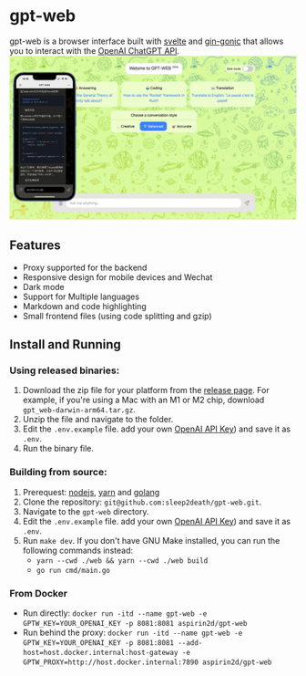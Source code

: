 # gpt-web

gpt-web is a browser interface built with [svelte](https://github.com/sveltejs/svelte) and [gin-gonic](https://github.com/gin-gonic/gin) that allows you to interact with the [OpenAI ChatGPT API](https://openai.com/blog/openai-api).
![](./screen-shot.jpeg)

## Features

- Proxy supported for the backend
- Responsive design for mobile devices and Wechat
- Dark mode
- Support for Multiple languages
- Markdown and code highlighting
- Small frontend files (using code splitting and gzip)

## Install and Running

### Using released binaries:

1. Download the zip file for your platform from the [release page](https://github.com/sleep2death/gpt-web/releases). For example, if you're using a Mac with an M1 or M2 chip, download `gpt_web-darwin-arm64.tar.gz`.
1. Unzip the file and navigate to the folder.
1. Edit the `.env.example` file. add your own [OpenAI API Key](https://platform.openai.com/account/api-keys)) and save it as `.env`.
1. Run the binary file.

### Building from source:

1. Prerequest: [nodejs](https://nodejs.org/en), [yarn](https://yarnpkg.com/) and [golang](https://go.dev)
1. Clone the repository: `git@github.com:sleep2death/gpt-web.git`.
1. Navigate to the `gpt-web` directory.
1. Edit the `.env.example` file. add your own [OpenAI API Key](https://platform.openai.com/account/api-keys)) and save it as `.env`.
1. Run `make dev`. If you don't have GNU Make installed, you can run the following commands instead:
   - `yarn --cwd ./web && yarn --cwd ./web build`
   - `go run cmd/main.go`

### From Docker

- Run directly: `docker run -itd --name gpt-web -e GPTW_KEY=YOUR_OPENAI_KEY -p 8081:8081 aspirin2d/gpt-web`
- Run behind the proxy: `docker run -itd --name gpt-web -e GPTW_KEY=YOUR_OPENAI_KEY -p 8081:8081 --add-host=host.docker.internal:host-gateway -e GPTW_PROXY=http://host.docker.internal:7890 aspirin2d/gpt-web`
